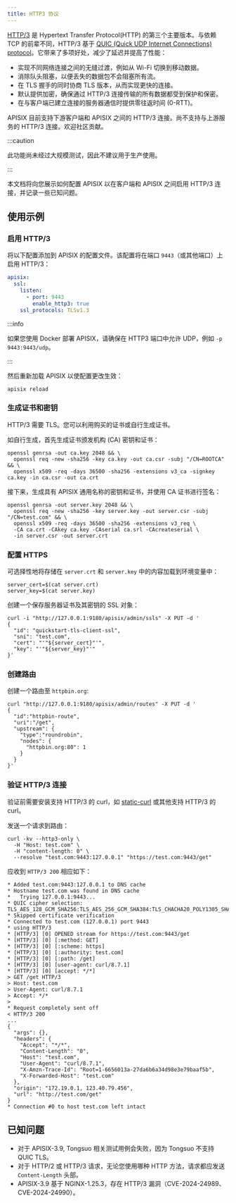 ```yaml
---
title: HTTP3 协议
---
```


<!--
#
# Licensed to the Apache Software Foundation (ASF) under one or more
# contributor license agreements.  See the NOTICE file distributed with
# this work for additional information regarding copyright ownership.
# The ASF licenses this file to You under the Apache License, Version 2.0
# (the "License"); you may not use this file except in compliance with
# the License.  You may obtain a copy of the License at
#
#     http://www.apache.org/licenses/LICENSE-2.0
#
# Unless required by applicable law or agreed to in writing, software
# distributed under the License is distributed on an "AS IS" BASIS,
# WITHOUT WARRANTIES OR CONDITIONS OF ANY KIND, either express or implied.
# See the License for the specific language governing permissions and
# limitations under the License.
#
-->

[HTTP/3](https://en.wikipedia.org/wiki/HTTP/3) 是 Hypertext Transfer Protocol(HTTP) 的第三个主要版本。与依赖 TCP 的前辈不同，HTTP/3 基于 [QUIC (Quick UDP Internet Connections) protocol](https://en.wikipedia.org/wiki/QUIC)。它带来了多项好处，减少了延迟并提高了性能：

* 实现不同网络连接之间的无缝过渡，例如从 Wi-Fi 切换到移动数据。
* 消除队头阻塞，以便丢失的数据包不会阻塞所有流。
* 在 TLS 握手的同时协商 TLS 版本，从而实现更快的连接。
* 默认提供加密，确保通过 HTTP/3 连接传输的所有数据都受到保护和保密。
* 在与客户端已建立连接的服务器通信时提供零往返时间 (0-RTT)。

APISIX 目前支持下游客户端和 APISIX 之间的 HTTP/3 连接。尚不支持与上游服务的 HTTP/3 连接。欢迎社区贡献。

:::caution

此功能尚未经过大规模测试，因此不建议用于生产使用。

:::

本文档将向您展示如何配置 APISIX 以在客户端和 APISIX 之间启用 HTTP/3 连接，并记录一些已知问题。

## 使用示例

### 启用 HTTP/3

将以下配置添加到 APISIX 的配置文件。该配置将在端口 `9443`（或其他端口）上启用 HTTP/3：

```yaml title="config.yaml"
apisix:
  ssl:
    listen:
      - port: 9443
        enable_http3: true
    ssl_protocols: TLSv1.3
```

:::info

如果您使用 Docker 部署 APISIX，请确保在 HTTP3 端口中允许 UDP，例如 `-p 9443:9443/udp`。

:::

然后重新加载 APISIX 以使配置更改生效：

```shell
apisix reload
```

### 生成证书和密钥

HTTP/3 需要 TLS。您可以利用购买的证书或自行生成证书。

如自行生成，首先生成证书颁发机构 (CA) 密钥和证书：

```shell
openssl genrsa -out ca.key 2048 && \
  openssl req -new -sha256 -key ca.key -out ca.csr -subj "/CN=ROOTCA" && \
  openssl x509 -req -days 36500 -sha256 -extensions v3_ca -signkey ca.key -in ca.csr -out ca.crt
```

接下来，生成具有 APISIX 通用名称的密钥和证书，并使用 CA 证书进行签名：

```shell
openssl genrsa -out server.key 2048 && \
  openssl req -new -sha256 -key server.key -out server.csr -subj "/CN=test.com" && \
  openssl x509 -req -days 36500 -sha256 -extensions v3_req \
  -CA ca.crt -CAkey ca.key -CAserial ca.srl -CAcreateserial \
  -in server.csr -out server.crt
```

### 配置 HTTPS

可选择性地将存储在 `server.crt` 和 `server.key` 中的内容加载到环境变量中：

```shell
server_cert=$(cat server.crt)
server_key=$(cat server.key)
```

创建一个保存服务器证书及其密钥的 SSL 对象：

```shell
curl -i "http://127.0.0.1:9180/apisix/admin/ssls" -X PUT -d '
{
  "id": "quickstart-tls-client-ssl",
  "sni": "test.com",
  "cert": "'"${server_cert}"'",
  "key": "'"${server_key}"'"
}'
```

### 创建路由

创建一个路由至 `httpbin.org`:

```shell
curl "http://127.0.0.1:9180/apisix/admin/routes" -X PUT -d '
{
  "id":"httpbin-route",
  "uri":"/get",
  "upstream": {
    "type":"roundrobin",
    "nodes": {
      "httpbin.org:80": 1
    }
  }
}'
```

### 验证 HTTP/3 连接

验证前需要安装支持 HTTP/3 的 curl，如 [static-curl](https://github.com/stunnel/static-curl) 或其他支持 HTTP/3 的 curl。

发送一个请求到路由：

```shell
curl -kv --http3-only \
  -H "Host: test.com" \
  -H "content-length: 0" \
  --resolve "test.com:9443:127.0.0.1" "https://test.com:9443/get"
```

应收到 `HTTP/3 200` 相应如下：

```text
* Added test.com:9443:127.0.0.1 to DNS cache
* Hostname test.com was found in DNS cache
*   Trying 127.0.0.1:9443...
* QUIC cipher selection: TLS_AES_128_GCM_SHA256:TLS_AES_256_GCM_SHA384:TLS_CHACHA20_POLY1305_SHA256:TLS_AES_128_CCM_SHA256
* Skipped certificate verification
* Connected to test.com (127.0.0.1) port 9443
* using HTTP/3
* [HTTP/3] [0] OPENED stream for https://test.com:9443/get
* [HTTP/3] [0] [:method: GET]
* [HTTP/3] [0] [:scheme: https]
* [HTTP/3] [0] [:authority: test.com]
* [HTTP/3] [0] [:path: /get]
* [HTTP/3] [0] [user-agent: curl/8.7.1]
* [HTTP/3] [0] [accept: */*]
> GET /get HTTP/3
> Host: test.com
> User-Agent: curl/8.7.1
> Accept: */*
>
* Request completely sent off
< HTTP/3 200
...
{
  "args": {},
  "headers": {
    "Accept": "*/*",
    "Content-Length": "0",
    "Host": "test.com",
    "User-Agent": "curl/8.7.1",
    "X-Amzn-Trace-Id": "Root=1-6656013a-27da6b6a34d98e3e79baaf5b",
    "X-Forwarded-Host": "test.com"
  },
  "origin": "172.19.0.1, 123.40.79.456",
  "url": "http://test.com/get"
}
* Connection #0 to host test.com left intact
```

## 已知问题

- 对于 APISIX-3.9, Tongsuo 相关测试用例会失败，因为 Tongsuo 不支持 QUIC TLS。
- 对于 HTTP/2 或 HTTP/3 请求，无论您使用哪种 HTTP 方法，请求都应发送 `Content-Length` 头部。
- APISIX-3.9 基于 NGINX-1.25.3，存在 HTTP/3 漏洞（CVE-2024-24989、CVE-2024-24990）。
